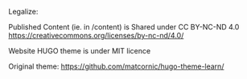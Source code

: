 

Legalize:

Published Content (ie. in /content)  is Shared under CC BY-NC-ND 4.0
https://creativecommons.org/licenses/by-nc-nd/4.0/

Website HUGO theme is under MIT licence

Original theme:
https://github.com/matcornic/hugo-theme-learn/
